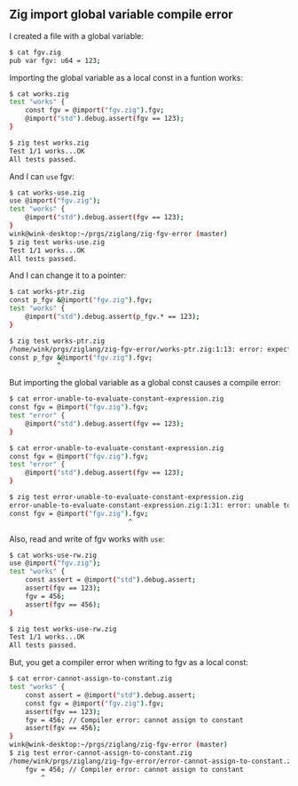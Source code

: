 ## Zig import global variable compile error

I created a file with a global variable:
```bash
$ cat fgv.zig 
pub var fgv: u64 = 123;
```

Importing the global variable as a local const in a funtion works:
```bash
$ cat works.zig 
test "works" {
    const fgv = @import("fgv.zig").fgv;
    @import("std").debug.assert(fgv == 123);
}

$ zig test works.zig 
Test 1/1 works...OK
All tests passed.
```

And I can `use` fgv:
```bash
$ cat works-use.zig
use @import("fgv.zig");
test "works" {
    @import("std").debug.assert(fgv == 123);
}
wink@wink-desktop:~/prgs/ziglang/zig-fgv-error (master)
$ zig test works-use.zig 
Test 1/1 works...OK
All tests passed.
```

And I can change it to a pointer:
```bash
$ cat works-ptr.zig 
const p_fgv &@import("fgv.zig").fgv;
test "works" {
    @import("std").debug.assert(p_fgv.* == 123);
}

$ zig test works-ptr.zig 
/home/wink/prgs/ziglang/zig-fgv-error/works-ptr.zig:1:13: error: expected token ';', found '&'
const p_fgv &@import("fgv.zig").fgv;
            ^
```

But importing the global variable as a global const causes a compile error:
```bash
$ cat error-unable-to-evaluate-constant-expression.zig 
const fgv = @import("fgv.zig").fgv;
test "error" {
    @import("std").debug.assert(fgv == 123);
}

$ cat error-unable-to-evaluate-constant-expression.zig 
const fgv = @import("fgv.zig").fgv;
test "error" {
    @import("std").debug.assert(fgv == 123);
}

$ zig test error-unable-to-evaluate-constant-expression.zig 
error-unable-to-evaluate-constant-expression.zig:1:31: error: unable to evaluate constant expression
const fgv = @import("fgv.zig").fgv;
                              ^
```

Also, read and write of fgv works with `use`:
```bash
$ cat works-use-rw.zig 
use @import("fgv.zig");
test "works" {
    const assert = @import("std").debug.assert;
    assert(fgv == 123);
    fgv = 456;
    assert(fgv == 456);
}

$ zig test works-use-rw.zig 
Test 1/1 works...OK
All tests passed.
```

But, you get a compiler error when writing to fgv as a local const:
```bash
$ cat error-cannot-assign-to-constant.zig
test "works" {
    const assert = @import("std").debug.assert;
    const fgv = @import("fgv.zig").fgv;
    assert(fgv == 123);
    fgv = 456; // Compiler error: cannot assign to constant
    assert(fgv == 456);
}
wink@wink-desktop:~/prgs/ziglang/zig-fgv-error (master)
$ zig test error-cannot-assign-to-constant.zig
/home/wink/prgs/ziglang/zig-fgv-error/error-cannot-assign-to-constant.zig:5:9: error: cannot assign to constant
    fgv = 456; // Compiler error: cannot assign to constant
        ^
```
